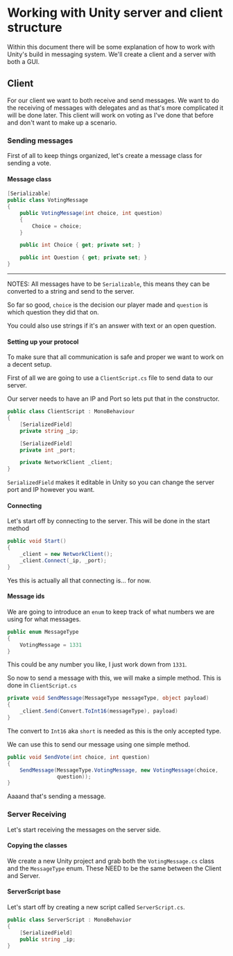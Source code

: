 # Working with Unity server and client structure

Within this document there will be some explanation of how to work with Unity's build in messaging system.
We'll create a client and a server with both a GUI.

## Client

For our client we want to both receive and send messages.
We want to do the receiving of messages with delegates and as that's more complicated it will be done later.
This client will work on voting as I've done that before and don't want to make up a scenario.

### Sending messages

First of all to keep things organized, let's create a message class for sending a vote.

#### Message class

```cs
[Serializable]
public class VotingMessage
{
    public VotingMessage(int choice, int question)
    {
        Choice = choice;
    }

    public int Choice { get; private set; }

    public int Question { get; private set; }
}
```

---
NOTES: All messages have to be `Serializable`, this means they can be converted to a string and send to the server.

So far so good, `choice` is the decision our player made and `question` is which question they did that on.

You could also use strings if it's an answer with text or an open question.

#### Setting up your protocol

To make sure that all communication is safe and proper we want to work on a decent setup.

First of all we are going to use a `ClientScript.cs` file to send data to our server.

Our server needs to have an IP and Port so lets put that in the constructor.

```cs
public class ClientScript : MonoBehaviour
{
    [SerializedField]
    private string _ip;

    [SerializedField]
    private int _port;

    private NetworkClient _client;
}
```

`SerializedField` makes it editable in Unity so you can change the server port and IP however you want.

#### Connecting

Let's start off by connecting to the server.
This will be done in the start method

```cs
public void Start()
{
    _client = new NetworkClient();
    _client.Connect(_ip, _port);
}
```

Yes this is actually all that connecting is... for now.

#### Message ids

We are going to introduce an `enum` to keep track of what numbers we are using for what messages.

```cs
public enum MessageType
{
    VotingMessage = 1331
}
```

This could be any number you like, I just work down from `1331`.

So now to send a message with this, we will make a simple method.
This is done in `ClientScript.cs`

```cs
private void SendMessage(MessageType messageType, object payload)
{
    _client.Send(Convert.ToInt16(messageType), payload)
}
```

The convert to `Int16` aka `short` is needed as this is the only accepted type.

We can use this to send our message using one simple method.

```cs
public void SendVote(int choice, int question)
{
    SendMessage(MessageType.VotingMessage, new VotingMessage(choice, 
                question));
}
```

Aaaand that's sending a message.

### Server Receiving

Let's start receiving the messages on the server side.

#### Copying the classes

We create a new Unity project and grab both the `VotingMessage.cs` class and the `MessageType` enum.
These NEED to be the same between the Client and Server.

#### ServerScript base

Let's start off by creating a new script called `ServerScript.cs`.

```cs
public class ServerScript : MonoBehavior
{
    [SerializedField]
    public string _ip;
}
```